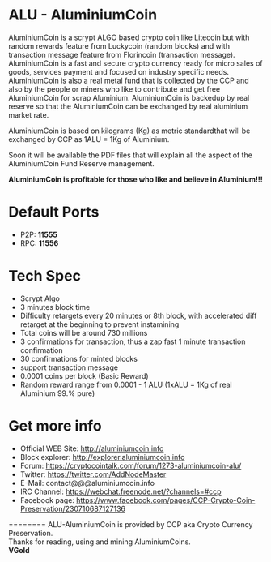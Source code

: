 ALU - AluminiumCoin
========
AluminiumCoin is a scrypt ALGO based crypto coin like Litecoin but with random rewards feature from Luckycoin (random blocks) and with transaction message feature from Florincoin (transaction message).  
AluminiumCoin is a fast and secure crypto currency ready for micro sales of goods, services payment and focused on industry specific needs.
AluminiumCoin is also a real metal fund that is collected by the CCP and also by the people or miners who like to contribute and get free AluminiumCoin for scrap Aluminium.
AluminiumCoin is backedup by real reserve so that the AluminiumCoin can be exchanged by real aluminium market rate.

AluminiumCoin is based on kilograms (Kg) as metric standardthat will be exchanged by CCP as 1ALU = 1Kg of Aluminium.

Soon it will be available the PDF files that will explain all the aspect of the AluminiumCoin Fund Reserve management.

**AluminiumCoin is profitable for those who like and believe in Aluminium!!!**  


Default Ports
========
* P2P: **11555**
* RPC: **11556**


Tech Spec
========
* Scrypt Algo
* 3 minutes block time
* Difficulty retargets every 20 minutes or 8th block, with accelerated diff retarget at the beginning to prevent instamining 
* Total coins will be around 730 millions
* 3 confirmations for transaction, thus a zap fast 1 minute transaction confirmation
* 30 confirmations for minted blocks
* support transaction message
* 0.0001 coins per block (Basic Reward)
* Random reward range from 0.0001 - 1 ALU (1xALU = 1Kg of real Aluminium 99.% pure)


Get more info
========
* Official WEB Site: http://aluminiumcoin.info
* Block explorer: http://explorer.aluminiumcoin.info
* Forum: https://cryptocointalk.com/forum/1273-aluminiumcoin-alu/
* Twitter: https://twitter.com/AddNodeMaster
* E-Mail: contact@@@aluminiumcoin.info
* IRC Channel: https://webchat.freenode.net/?channels=#ccp
* Facebook page: https://www.facebook.com/pages/CCP-Crypto-Coin-Preservation/230710687127136


========
ALU-AluminiumCoin is provided by CCP aka Crypto Currency Preservation.  
Thanks for reading, using and mining AluminiumCoins.  
**VGold**
